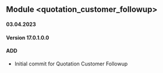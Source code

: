 ## Module <quotation_customer_followup>

#### 03.04.2023
#### Version 17.0.1.0.0
#### ADD
- Initial commit for Quotation Customer Followup